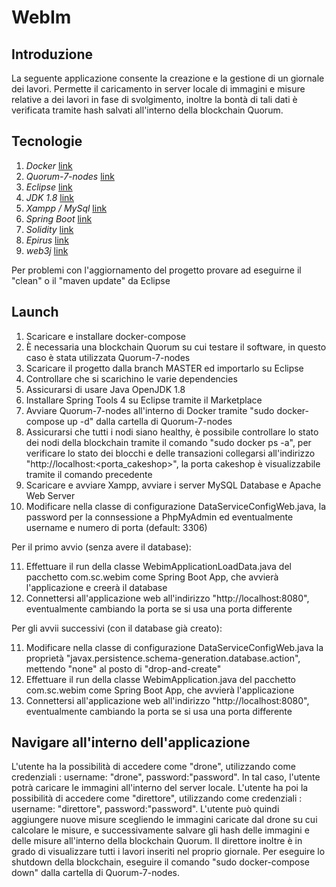 # WebIm

## Introduzione

La seguente applicazione consente la creazione e la gestione di un giornale dei lavori.
Permette il caricamento in server locale di immagini e misure relative a dei lavori in fase di svolgimento, inoltre la bontà di tali dati è verificata tramite hash salvati all'interno della blockchain Quorum.

## Tecnologie

1. *Docker* [link](https://github.com/docker/compose)
2. *Quorum-7-nodes* [link](https://github.com/jpmorganchase/quorum-examples/tree/master/examples/7nodes)
3. *Eclipse* [link](https://www.eclipse.org/downloads)
4. *JDK 1.8* [link](https://github.com/ojdkbuild/ojdkbuild)
5. *Xampp / MySql* [link](https://www.apachefriends.org/it/index.html)
6. *Spring Boot* [link](https://spring.io/projects/spring-boot) 
7. *Solidity* [link](https://solidity.readthedocs.io/en/v0.7.0/installing-solidity.html)
8. *Epirus* [link](https://github.com/epirus-io/epirus.github.io)
9. *web3j* [link](https://docs.web3j.io)

Per problemi con l'aggiornamento del progetto provare ad eseguirne il "clean" o il "maven update" da Eclipse

## Launch 

1. Scaricare e installare docker-compose
2. È necessaria una blockchain Quorum su cui testare il software, in questo caso è stata utilizzata Quorum-7-nodes
3. Scaricare il progetto dalla branch MASTER ed importarlo su Eclipse
4. Controllare che si scarichino le varie dependencies
5. Assicurarsi di usare Java OpenJDK 1.8
6. Installare Spring Tools 4 su Eclipse tramite il Marketplace
7. Avviare Quorum-7-nodes all'interno di Docker tramite "sudo docker-compose up -d" dalla cartella di Quorum-7-nodes
8. Assicurarsi che tutti i nodi siano healthy, è possibile controllare lo stato dei nodi della blockchain tramite il comando "sudo docker ps -a", per verificare lo stato dei blocchi e delle transazioni collegarsi all'indirizzo "http://localhost:<porta_cakeshop>", la porta cakeshop è visualizzabile tramite il comando precedente
9. Scaricare e avviare Xampp, avviare i server MySQL Database e Apache Web Server
10. Modificare nella classe di configurazione DataServiceConfigWeb.java, la password per la connsessione a PhpMyAdmin ed eventualmente username e numero di porta (default: 3306)

Per il primo avvio (senza avere il database):

11. Effettuare il run della classe WebimApplicationLoadData.java del pacchetto com.sc.webim come Spring Boot App, che avvierà l'applicazione e creerà il database
12. Connettersi all'applicazione web all'indirizzo "http://localhost:8080", eventualmente cambiando la porta se si usa una porta differente

Per gli avvii successivi (con il database già creato):

11. Modificare nella classe di configurazione DataServiceConfigWeb.java la proprietà "javax.persistence.schema-generation.database.action", mettendo "none" al posto di "drop-and-create"
12. Effettuare il run della classe WebimApplication.java del pacchetto com.sc.webim come Spring Boot App, che avvierà l'applicazione
13. Connettersi all'applicazione web all'indirizzo "http://localhost:8080", eventualmente cambiando la porta se si usa una porta differente

## Navigare all'interno dell'applicazione

L'utente ha la possibilità di accedere come "drone", utilizzando come credenziali : username: "drone", password:"password". In tal caso, l'utente potrà caricare le immagini all'interno del server locale.
L'utente ha poi la possibilità di accedere come "direttore", utilizzando come credenziali : username: "direttore", password:"password". L'utente può quindi aggiungere nuove misure scegliendo le immagini caricate dal drone su cui calcolare le misure, e successivamente salvare gli hash delle immagini e delle misure all'interno della blockchain Quorum. Il direttore inoltre è in grado di visualizzare tutti i lavori inseriti nel proprio giornale.
Per eseguire lo shutdown della blockchain, eseguire il comando "sudo docker-compose down" dalla cartella di Quorum-7-nodes.
